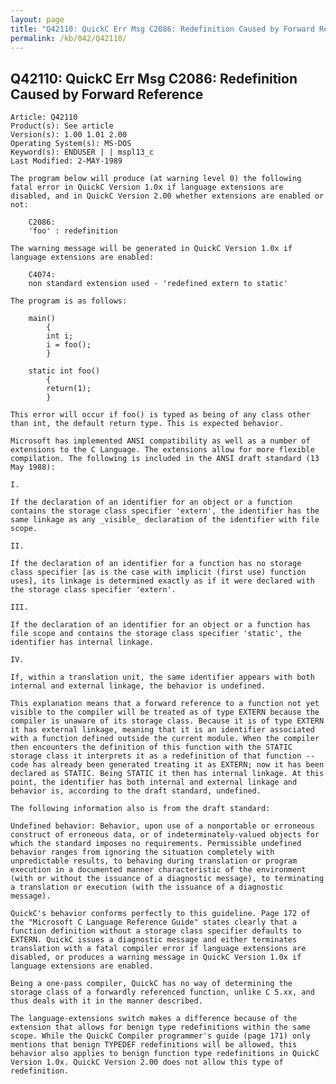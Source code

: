 ```yaml
---
layout: page
title: "Q42110: QuickC Err Msg C2086: Redefinition Caused by Forward Reference"
permalink: /kb/042/Q42110/
---
```


## Q42110: QuickC Err Msg C2086: Redefinition Caused by Forward Reference

	Article: Q42110
	Product(s): See article
	Version(s): 1.00 1.01 2.00
	Operating System(s): MS-DOS
	Keyword(s): ENDUSER | | mspl13_c
	Last Modified: 2-MAY-1989
	
	The program below will produce (at warning level 0) the following
	fatal error in QuickC Version 1.0x if language extensions are
	disabled, and in QuickC Version 2.00 whether extensions are enabled or
	not:
	
	    C2086:
	    'foo' : redefinition
	
	The warning message will be generated in QuickC Version 1.0x if
	language extensions are enabled:
	
	    C4074:
	    non standard extension used - 'redefined extern to static'
	
	The program is as follows:
	
	    main()
	        {
	        int i;
	        i = foo();
	        }
	
	    static int foo()
	        {
	        return(1);
	        }
	
	This error will occur if foo() is typed as being of any class other
	than int, the default return type. This is expected behavior.
	
	Microsoft has implemented ANSI compatibility as well as a number of
	extensions to the C Language. The extensions allow for more flexible
	compilation. The following is included in the ANSI draft standard (13
	May 1988):
	
	I.
	
	If the declaration of an identifier for an object or a function
	contains the storage class specifier 'extern', the identifier has the
	same linkage as any _visible_ declaration of the identifier with file
	scope.
	
	II.
	
	If the declaration of an identifier for a function has no storage
	class specifier [as is the case with implicit (first use) function
	uses], its linkage is determined exactly as if it were declared with
	the storage class specifier 'extern'.
	
	III.
	
	If the declaration of an identifier for an object or a function has
	file scope and contains the storage class specifier 'static', the
	identifier has internal linkage.
	
	IV.
	
	If, within a translation unit, the same identifier appears with both
	internal and external linkage, the behavior is undefined.
	
	This explanation means that a forward reference to a function not yet
	visible to the compiler will be treated as of type EXTERN because the
	compiler is unaware of its storage class. Because it is of type EXTERN
	it has external linkage, meaning that it is an identifier associated
	with a function defined outside the current module. When the compiler
	then encounters the definition of this function with the STATIC
	storage class it interprets it as a redefinition of that function --
	code has already been generated treating it as EXTERN; now it has been
	declared as STATIC. Being STATIC it then has internal linkage. At this
	point, the identifier has both internal and external linkage and
	behavior is, according to the draft standard, undefined.
	
	The following information also is from the draft standard:
	
	Undefined behavior: Behavior, upon use of a nonportable or erroneous
	construct of erroneous data, or of indeterminately-valued objects for
	which the standard imposes no requirements. Permissible undefined
	behavior ranges from ignoring the situation completely with
	unpredictable results, to behaving during translation or program
	execution in a documented manner characteristic of the environment
	(with or without the issuance of a diagnostic message), to terminating
	a translation or execution (with the issuance of a diagnostic
	message).
	
	QuickC's behavior conforms perfectly to this guideline. Page 172 of
	the "Microsoft C Language Reference Guide" states clearly that a
	function definition without a storage class specifier defaults to
	EXTERN. QuickC issues a diagnostic message and either terminates
	translation with a fatal compiler error if language extensions are
	disabled, or produces a warning message in QuickC Version 1.0x if
	language extensions are enabled.
	
	Being a one-pass compiler, QuickC has no way of determining the
	storage class of a forwardly referenced function, unlike C 5.xx, and
	thus deals with it in the manner described.
	
	The language-extensions switch makes a difference because of the
	extension that allows for benign type redefinitions within the same
	scope. While the QuickC Compiler programmer's guide (page 171) only
	mentions that benign TYPEDEF redefinitions will be allowed, this
	behavior also applies to benign function type redefinitions in QuickC
	Version 1.0x. QuickC Version 2.00 does not allow this type of
	redefinition.
